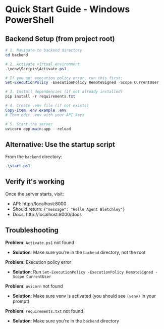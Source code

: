 # Quick Start Guide - Windows PowerShell

## Backend Setup (from project root)

```powershell
# 1. Navigate to backend directory
cd backend

# 2. Activate virtual environment
.\venv\Scripts\Activate.ps1

# If you get execution policy error, run this first:
Set-ExecutionPolicy -ExecutionPolicy RemoteSigned -Scope CurrentUser

# 3. Install dependencies (if not already installed)
pip install -r requirements.txt

# 4. Create .env file (if not exists)
Copy-Item .env.example .env
# Then edit .env with your API keys

# 5. Start the server
uvicorn app.main:app --reload
```

## Alternative: Use the startup script

From the `backend` directory:
```powershell
.\start.ps1
```

## Verify it's working

Once the server starts, visit:
- API: http://localhost:8000
- Should return: `{"message": "Hello Agent Bletchley"}`
- Docs: http://localhost:8000/docs

## Troubleshooting

**Problem**: `Activate.ps1` not found
- **Solution**: Make sure you're in the `backend` directory, not the root

**Problem**: Execution policy error
- **Solution**: Run `Set-ExecutionPolicy -ExecutionPolicy RemoteSigned -Scope CurrentUser`

**Problem**: `uvicorn` not found
- **Solution**: Make sure venv is activated (you should see `(venv)` in your prompt)

**Problem**: `requirements.txt` not found
- **Solution**: Make sure you're in the `backend` directory


